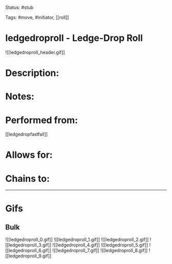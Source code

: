 Status: #stub

Tags: #move, #initiator, [[roll]]

# ledgedroproll - Ledge-Drop Roll
![[ledgedroproll_header.gif]]
# Description:


# Notes:


# Performed from:
[[ledgedropfastfall]]

# Allows for:


# Chains to:


___
# Gifs
## Bulk
![[ledgedroproll_0.gif]]
![[ledgedroproll_1.gif]]
![[ledgedroproll_2.gif]]
![[ledgedroproll_3.gif]]
![[ledgedroproll_4.gif]]
![[ledgedroproll_5.gif]]
![[ledgedroproll_6.gif]]
![[ledgedroproll_7.gif]]
![[ledgedroproll_8.gif]]
![[ledgedroproll_9.gif]]